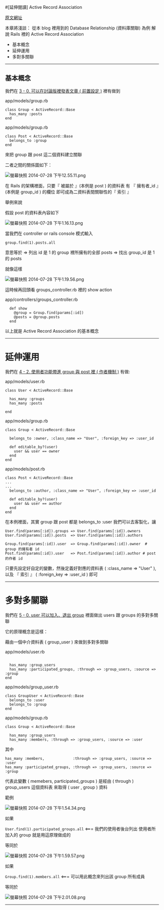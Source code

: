 #[延伸閱讀] Active Record Association

[原文網址](http://rails101s.logdown.com/posts/211428-active-record-association)

本章將淺談：
  從本 blog 裡用到的 Database Relationship (資料庫關聯) 為例
  解說 Rails 裡的 Active Record Association

- 基本概念
- 延伸運用
- 多對多關聯


---

## 基本概念

我們在 [3 - 0. 可以在討論版裡發表文章 ( 前置設定 )](http://rails101s.logdown.com/posts/210829-3-0) 裡有做到 

app/models/group.rb

```
class Group < ActiveRecord::Base
  has_many :posts
end
```

app/models/group.rb

```
class Post < ActiveRecord::Base
  belongs_to :group
end
```

來把 group 跟 post 這二個資料建立關聯

二者之間的關係圖如下：


![螢幕快照 2014-07-28 下午12.55.11.png](http://user-image.logdown.io/user/3653/blog/8669/post/211428/MdHuPWxsTXKYV5LAsrcH_%E8%9E%A2%E5%B9%95%E5%BF%AB%E7%85%A7%202014-07-28%20%E4%B8%8B%E5%8D%8812.55.11.png)

在 Rails 的架構裡面，只要『 被屬於 』(本例是 post ) 的資料表
有 『 擁有者\_id 』(本例是 group\_id ) 的欄位
即可成為二資料表間關聯性的『 索引 』

舉例來說

假設 post 的資料表內容如下

![螢幕快照 2014-07-28 下午1.16.13.png](http://user-image.logdown.io/user/3653/blog/8669/post/211428/T6kh5XkTBKyysJPGYI2D_%E8%9E%A2%E5%B9%95%E5%BF%AB%E7%85%A7%202014-07-28%20%E4%B8%8B%E5%8D%881.16.13.png)

當我們在 controller or rails console 模式輸入

`group.find(1).posts.all`

意思等於 => 列出 id 是 1 的 group 裡所擁有的全部 posts => 找出 group_id 是 1 的 posts

就像這樣

![螢幕快照 2014-07-28 下午1.19.56.png](http://user-image.logdown.io/user/3653/blog/8669/post/211428/SfqqMjQRu0DPjkblxTA5_%E8%9E%A2%E5%B9%95%E5%BF%AB%E7%85%A7%202014-07-28%20%E4%B8%8B%E5%8D%881.19.56.png)

這時候再回頭看 groups_controller.rb 裡的 show action 

app/controllers/groups_controller.rb

```
  def show
    @group = Group.find(params[:id])
    @posts = @group.posts
  end
```

以上就是 Active Record Association 的基本概念

---

# 延伸運用

我們在 [4 - 2. 使用者功能帶進 group 與 post 裡 ( 作者機制 )](http://rails101s.logdown.com/posts/210969-4-2) 有做:

app/models/user.rb

```
class User < ActiveRecord::Base

  has_many :groups
  has_many :posts
  
end
```

app/models/group.rb

```
class Group < ActiveRecord::Base

  belongs_to :owner, :class_name => "User", :foreign_key => :user_id
  
  def editable_by?(user)
    user && user == owner
  end
end
```

app/models/post.rb

```
class Post < ActiveRecord::Base
...
...
  belongs_to :author, :class_name => "User", :foreign_key => :user_id

  def editable_by?(user)
    user && user == author
  end
end
```


在本例裡面，其實 group 跟 post 都是 belongs_to :user
我們可以去客製化，讓 

```
User.find(params[:id]).groups => User.find(params[:id]).owners
User.find(params[:id]).posts  => User.find(params[:id]).authors

Group.find(params[:id]).user  => Group.find(params[:id]).owner  # group 的擁有者 id
Post.find(params[:id]).user   => Post.find(params[:id]).author # post 的作者 id
```

只要先設定好自定的變數，然後定義好對應的資料表 ( :class_name => "User" ), 
以及 『 索引 』 ( :foreign_key => :user_id ) 即可


---

# 多對多關聯

我們在 [5 - 0. user 可以加入、退出 group](http://rails101s.logdown.com/posts/210990-5-0) 裡面做出
users 跟 groups 的多對多關聯

它的原理概念是這樣：

藉由一個中介資料表 ( group_user ) 來做到多對多關聯

app/models/user.rb

```

  has_many :group_users
  has_many :participated_groups, :through => :group_users, :source => :group
end
```

app/models/group_user.rb

```
class GroupUser < ActiveRecord::Base
  belongs_to :user
  belongs_to :group
end
```


app/models/group.rb

```
class Group < ActiveRecord::Base
 
  has_many :group_users
  has_many :members, :through => :group_users, :source => :user
```

其中

```
has_many :members,             :through => :group_users, :source => :user
has_many :participated_groups, :through => :group_users, :source => :group
```


代表此變數 ( memebers, participated_groups ) 是經由 ( through ) group_users 這個資料表
來取得 ( user , group ) 資料

範例

![螢幕快照 2014-07-28 下午1.54.34.png](http://user-image.logdown.io/user/3653/blog/8669/post/211428/TO6URMZtTVm8M6ZStMlg_%E8%9E%A2%E5%B9%95%E5%BF%AB%E7%85%A7%202014-07-28%20%E4%B8%8B%E5%8D%881.54.34.png)

如果

`User.find(1).participated_groups.all`   <=== 我們的使用者後台列出 使用者所加入的 group 就是用這原理做成的

等同於

![螢幕快照 2014-07-28 下午1.59.57.png](http://user-image.logdown.io/user/3653/blog/8669/post/211428/aVDQ92jASg2nNrTjEOPu_%E8%9E%A2%E5%B9%95%E5%BF%AB%E7%85%A7%202014-07-28%20%E4%B8%8B%E5%8D%881.59.57.png)

如果

`Group.find(1).members.all` <=== 可以用此概念來列出該 group 所有成員

等同於

![螢幕快照 2014-07-28 下午2.01.08.png](http://user-image.logdown.io/user/3653/blog/8669/post/211428/t0CcQJc1TPyhOrmeWmgs_%E8%9E%A2%E5%B9%95%E5%BF%AB%E7%85%A7%202014-07-28%20%E4%B8%8B%E5%8D%882.01.08.png)



---


